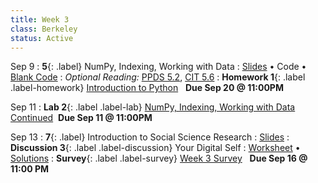 ```yaml
---
title: Week 3 
class: Berkeley
status: Active
---
```


Sep 9
: **5**{: .label} NumPy, Indexing, Working with Data
  : [Slides](https://docs.google.com/presentation/d/1taeZTQoKYsHB8IKv-xxlSaQovcEZdDbjqFxjK9Dfz30) &#8226; Code &#8226; [Blank Code](https://datahub.berkeley.edu/hub/user-redirect/git-pull?repo=https%3A%2F%2Fgithub.com%2Fdata-6-berkeley%2Fmaterials-fa24&branch=main&urlpath=tree%2Fmaterials-fa24%2Flectures%2Flec05%2Flec05-blank.ipynb)
: *Optional Reading:* [PPDS 5.2](https://www.tomasbeuzen.com/python-programming-for-data-science/chapters/chapter5-numpy.html?highlight=numpy), [CIT 5.6](https://problemsolvingwithpython.com/05-NumPy-and-Arrays/05.05-Array-Indexing/)
: **Homework 1**{: .label .label-homework} [Introduction to Python](https://datahub.berkeley.edu/hub/user-redirect/git-pull?repo=https%3A%2F%2Fgithub.com%2Fdata-6-berkeley%2Fmaterials-fa24&branch=main&urlpath=tree%2Fmaterials-fa24%2Fhw%2Fhw01%2Fhw01.ipynb) &nbsp; **Due Sep 20 @ 11:00PM**

Sep 11
: **Lab 2**{: .label .label-lab} [NumPy, Indexing, Working with Data Continued](https://datahub.berkeley.edu/hub/user-redirect/git-pull?repo=https%3A%2F%2Fgithub.com%2Fdata-6-berkeley%2Fmaterials-fa24&branch=main&urlpath=tree%2Fmaterials-fa24%2Flabs%2Flab02%2Flab02.ipynb) &nbsp;**Due Sep 11 @ 11:00PM**

Sep 13
: **7**{: .label} Introduction to Social Science Research
 : [Slides](https://docs.google.com/presentation/d/18c-sisN7okPV4TbdUh5zwT6NUNqgpuo8_Zjp4yevmS8/edit?usp=sharing)
: **Discussion 3**{: .label .label-discussion} Your Digital Self
  : [Worksheet](https://drive.google.com/file/d/1KERKuu7IqR0PzgU2YhcjWT4aK2ft24OK/view?usp=sharing) &#8226; [Solutions](https://drive.google.com/file/d/16ykyZIcznjpORfNvKN-14S95cJY9tPVM/view?usp=sharing)
: **Survey**{: .label .label-survey} [Week 3 Survey](https://forms.gle/2hgPrPJQgnZadJ3b6) &nbsp; **Due Sep 16 @ 11:00 PM**
